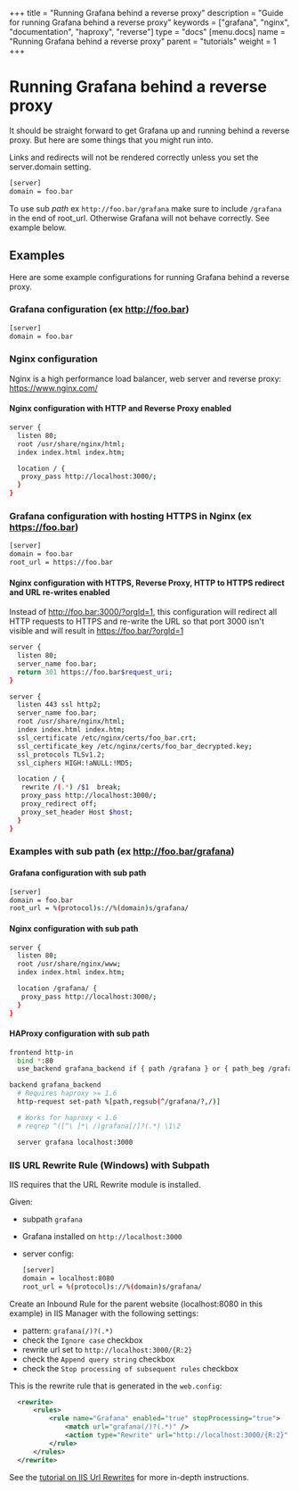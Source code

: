 +++
title = "Running Grafana behind a reverse proxy"
description = "Guide for running Grafana behind a reverse proxy"
keywords = ["grafana", "nginx", "documentation", "haproxy", "reverse"]
type = "docs"
[menu.docs]
name = "Running Grafana behind a reverse proxy"
parent = "tutorials"
weight = 1
+++


# Running Grafana behind a reverse proxy

It should be straight forward to get Grafana up and running behind a reverse proxy. But here are some things that you might run into.

Links and redirects will not be rendered correctly unless you set the server.domain setting.
```bash
[server]
domain = foo.bar
```

To use sub *path* ex `http://foo.bar/grafana` make sure to include `/grafana` in the end of root_url.
Otherwise Grafana will not behave correctly. See example below.

## Examples
Here are some example configurations for running Grafana behind a reverse proxy.

### Grafana configuration (ex http://foo.bar)

```bash
[server]
domain = foo.bar
```

### Nginx configuration

Nginx is a high performance load balancer, web server and reverse proxy: https://www.nginx.com/

#### Nginx configuration with HTTP and Reverse Proxy enabled
```bash
server {
  listen 80;
  root /usr/share/nginx/html;
  index index.html index.htm;

  location / {
   proxy_pass http://localhost:3000/;
  }
}
```

### Grafana configuration with hosting HTTPS in Nginx (ex https://foo.bar)

```bash
[server]
domain = foo.bar
root_url = https://foo.bar
```

#### Nginx configuration with HTTPS, Reverse Proxy, HTTP to HTTPS redirect and URL re-writes enabled

Instead of http://foo.bar:3000/?orgId=1, this configuration will redirect all HTTP requests to HTTPS and re-write the URL so that port 3000 isn't visible and will result in https://foo.bar/?orgId=1

```bash
server {
  listen 80;
  server_name foo.bar;
  return 301 https://foo.bar$request_uri;
}

server {
  listen 443 ssl http2;
  server_name foo.bar;
  root /usr/share/nginx/html;
  index index.html index.htm;
  ssl_certificate /etc/nginx/certs/foo_bar.crt;
  ssl_certificate_key /etc/nginx/certs/foo_bar_decrypted.key;
  ssl_protocols TLSv1.2;
  ssl_ciphers HIGH:!aNULL:!MD5;

  location / {
   rewrite /(.*) /$1  break;
   proxy_pass http://localhost:3000/;
   proxy_redirect off;
   proxy_set_header Host $host;
  }
}
```

### Examples with **sub path** (ex http://foo.bar/grafana)

#### Grafana configuration with sub path
```bash
[server]
domain = foo.bar
root_url = %(protocol)s://%(domain)s/grafana/
```

#### Nginx configuration with sub path
```bash
server {
  listen 80;
  root /usr/share/nginx/www;
  index index.html index.htm;

  location /grafana/ {
   proxy_pass http://localhost:3000/;
  }
}
```

#### HAProxy configuration with sub path
```bash
frontend http-in
  bind *:80
  use_backend grafana_backend if { path /grafana } or { path_beg /grafana/ }

backend grafana_backend
  # Requires haproxy >= 1.6
  http-request set-path %[path,regsub(^/grafana/?,/)]

  # Works for haproxy < 1.6
  # reqrep ^([^\ ]*\ /)grafana[/]?(.*) \1\2

  server grafana localhost:3000
```

### IIS URL Rewrite Rule (Windows) with Subpath

IIS requires that the URL Rewrite module is installed.

Given:

- subpath `grafana`
- Grafana installed on `http://localhost:3000`
- server config:

    ```bash
    [server]
    domain = localhost:8080
    root_url = %(protocol)s://%(domain)s/grafana/
    ```

Create an Inbound Rule for the parent website (localhost:8080 in this example) in IIS Manager with the following settings:

- pattern: `grafana(/)?(.*)`
- check the `Ignore case` checkbox
- rewrite url set to `http://localhost:3000/{R:2}`
- check the `Append query string` checkbox
- check the `Stop processing of subsequent rules` checkbox

This is the rewrite rule that is generated in the `web.config`:

```xml
  <rewrite>
      <rules>
          <rule name="Grafana" enabled="true" stopProcessing="true">
              <match url="grafana(/)?(.*)" />
              <action type="Rewrite" url="http://localhost:3000/{R:2}" logRewrittenUrl="false" />
          </rule>
      </rules>
  </rewrite>
```

See the [tutorial on IIS Url Rewrites](http://docs.grafana.org/tutorials/iis/) for more in-depth instructions.
